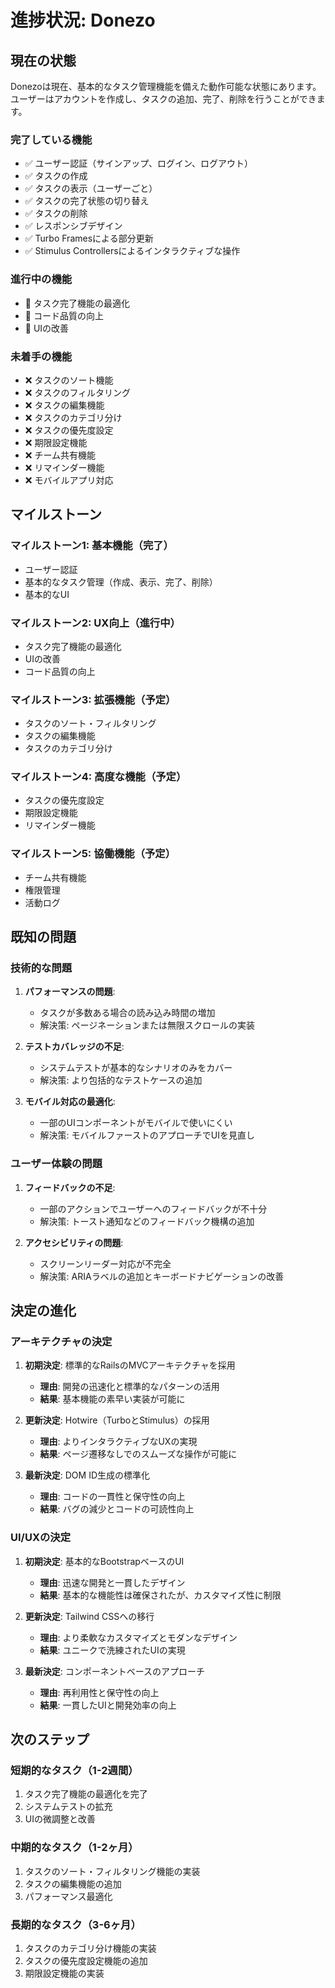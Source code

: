 # 進捗状況: Donezo

## 現在の状態

Donezoは現在、基本的なタスク管理機能を備えた動作可能な状態にあります。ユーザーはアカウントを作成し、タスクの追加、完了、削除を行うことができます。

### 完了している機能
- ✅ ユーザー認証（サインアップ、ログイン、ログアウト）
- ✅ タスクの作成
- ✅ タスクの表示（ユーザーごと）
- ✅ タスクの完了状態の切り替え
- ✅ タスクの削除
- ✅ レスポンシブデザイン
- ✅ Turbo Framesによる部分更新
- ✅ Stimulus Controllersによるインタラクティブな操作

### 進行中の機能
- 🔄 タスク完了機能の最適化
- 🔄 コード品質の向上
- 🔄 UIの改善

### 未着手の機能
- ❌ タスクのソート機能
- ❌ タスクのフィルタリング
- ❌ タスクの編集機能
- ❌ タスクのカテゴリ分け
- ❌ タスクの優先度設定
- ❌ 期限設定機能
- ❌ チーム共有機能
- ❌ リマインダー機能
- ❌ モバイルアプリ対応

## マイルストーン

### マイルストーン1: 基本機能（完了）
- ユーザー認証
- 基本的なタスク管理（作成、表示、完了、削除）
- 基本的なUI

### マイルストーン2: UX向上（進行中）
- タスク完了機能の最適化
- UIの改善
- コード品質の向上

### マイルストーン3: 拡張機能（予定）
- タスクのソート・フィルタリング
- タスクの編集機能
- タスクのカテゴリ分け

### マイルストーン4: 高度な機能（予定）
- タスクの優先度設定
- 期限設定機能
- リマインダー機能

### マイルストーン5: 協働機能（予定）
- チーム共有機能
- 権限管理
- 活動ログ

## 既知の問題

### 技術的な問題
1. **パフォーマンスの問題**:
   - タスクが多数ある場合の読み込み時間の増加
   - 解決策: ページネーションまたは無限スクロールの実装

2. **テストカバレッジの不足**:
   - システムテストが基本的なシナリオのみをカバー
   - 解決策: より包括的なテストケースの追加

3. **モバイル対応の最適化**:
   - 一部のUIコンポーネントがモバイルで使いにくい
   - 解決策: モバイルファーストのアプローチでUIを見直し

### ユーザー体験の問題
1. **フィードバックの不足**:
   - 一部のアクションでユーザーへのフィードバックが不十分
   - 解決策: トースト通知などのフィードバック機構の追加

2. **アクセシビリティの問題**:
   - スクリーンリーダー対応が不完全
   - 解決策: ARIAラベルの追加とキーボードナビゲーションの改善

## 決定の進化

### アーキテクチャの決定
1. **初期決定**: 標準的なRailsのMVCアーキテクチャを採用
   - **理由**: 開発の迅速化と標準的なパターンの活用
   - **結果**: 基本機能の素早い実装が可能に

2. **更新決定**: Hotwire（TurboとStimulus）の採用
   - **理由**: よりインタラクティブなUXの実現
   - **結果**: ページ遷移なしでのスムーズな操作が可能に

3. **最新決定**: DOM ID生成の標準化
   - **理由**: コードの一貫性と保守性の向上
   - **結果**: バグの減少とコードの可読性向上

### UI/UXの決定
1. **初期決定**: 基本的なBootstrapベースのUI
   - **理由**: 迅速な開発と一貫したデザイン
   - **結果**: 基本的な機能性は確保されたが、カスタマイズ性に制限

2. **更新決定**: Tailwind CSSへの移行
   - **理由**: より柔軟なカスタマイズとモダンなデザイン
   - **結果**: ユニークで洗練されたUIの実現

3. **最新決定**: コンポーネントベースのアプローチ
   - **理由**: 再利用性と保守性の向上
   - **結果**: 一貫したUIと開発効率の向上

## 次のステップ

### 短期的なタスク（1-2週間）
1. タスク完了機能の最適化を完了
2. システムテストの拡充
3. UIの微調整と改善

### 中期的なタスク（1-2ヶ月）
1. タスクのソート・フィルタリング機能の実装
2. タスクの編集機能の追加
3. パフォーマンス最適化

### 長期的なタスク（3-6ヶ月）
1. タスクのカテゴリ分け機能の実装
2. タスクの優先度設定機能の追加
3. 期限設定機能の実装
